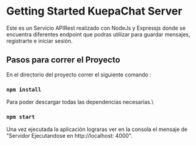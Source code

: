 # Getting Started KuepaChat Server

Este es un Servicio APIRest realizado con NodeJs y Expressjs donde se encuentra diferentes endpoint que podras utilizar para guardar mensajes, registrarte e iniciar sesión.

## Pasos para correr el Proyecto

En el directorio del proyecto correr el siguiente comando :

### `npm install`

Para poder descargar todas las dependencias necesarias.\

### `npm start`

Una vez ejecutada la aplicación lograras ver en la consola el mensaje de "Servidor Ejecutandose en http://localhost: 4000".
